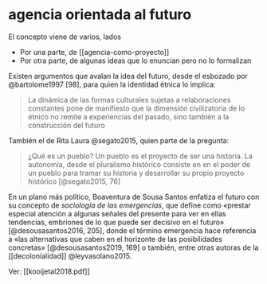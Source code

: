# agencia orientada al futuro
El concepto viene de varios, lados

- Por una parte, de [[agencia-como-proyecto]]
- Por otra parte, de algunas ideas que lo enuncian pero no lo formalizan

Existen argumentos que avalan la idea del futuro, desde el esbozado por @bartolome1997 [98], para quien la identidad étnica lo implica:

> La dinámica de las formas culturales sujetas a relaboraciones constantes pone de manifiesto que la dimensión civilizatoria de lo étnico no remite a experiencias del pasado, sino también a la construcción del futuro

También el de Rita Laura @segato2015, quien parte de la pregunta:

> ¿Qué es un pueblo? Un pueblo es el proyecto de ser una historia. La autonomía, desde el pluralismo histórico consiste en en el poder de un pueblo para tramar su historia y desarrollar su propio proyecto histórico [@segato2015, 76]

En un plano más político, Boaventura de Sousa Santos enfatiza el futuro con su concepto de *sociología de las emergencias*, que define como «prestar especial atención a algunas señales del presente para ver en ellas tendencias, embriones de lo que puede ser decisivo en el futuro» [@desousasantos2016, 205], donde el término emergencia hace referencia a «las alternativas que caben en el horizonte de las posibilidades concretas» [@desousasantos2019, 169] o también, entre otras autoras de la [[decolonialidad]] @leyvasolano2015.

Ver: [[kooijetal2018.pdf]]
